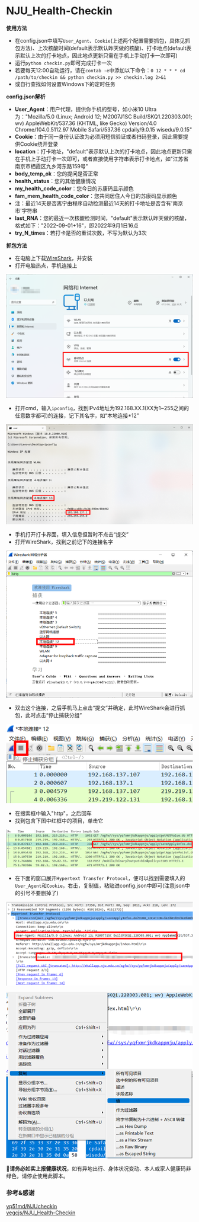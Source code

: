 # NJU_Health-Checkin

**使用方法**

* 在config.json中填写`User_Agent`、`Cookie`(上述两个配置需要抓包，具体见抓包方法)、上次核酸时间(default表示默认昨天做的核酸)、打卡地点(default表示默认上次的打卡地点，因此地点更新只需在手机上手动打卡一次即可)
* 运行`python checkin.py`即可完成打卡一次
* 若要每天12:00自动运行，请在`contab -e`中添加以下命令：`0 12 * * * cd /path/to/checkin && python checkin.py >> checkin.log 2>&1`
* 或自行查找如何设置Windows下的定时任务

**config.json解析**

* **User_Agent**：用户代理，提供你手机的型号，如小米10 Ultra为："Mozilla/5.0 (Linux; Android 12; M2007J1SC Build/SKQ1.220303.001; wv) AppleWebKit/537.36 (KHTML, like Gecko) Version/4.0 Chrome/104.0.5112.97 Mobile Safari/537.36 cpdaily/9.0.15 wisedu/9.0.15"
* **Cookie**：由于同一身份认证改为必须用短信验证或者扫码登录，因此需要提供Cookie绕开登录
* **location**：打卡地址，"default"表示默认上次的打卡地点，因此地点更新只需在手机上手动打卡一次即可，或者直接使用字符串表示打卡地点，如"江苏省南京市栖霞区九乡河东路159号"
* **body_temp_ok**：您的提问是否正常
* **health_status**：您的其他健康情况
* **my_health_code_color**：您今日的苏康码显示颜色
* **fam_mem_health_code_color**：您共同居住人今日的苏康码显示颜色
* 注：最近14天是否离宁由程序自动检测最近14天的打卡地址是否含有'南京市'字符串
* **last_RNA**：您的最近一次核酸检测时间，"default"表示默认昨天做的核酸，格式如下："2022-09-01+16"，即2022年9月1日16点
* **try_N_times**：若打卡是否的重试次数，不写为默认为3次

**抓包方法**

* 在电脑上下载[WireShark](https://www.wireshark.org/#download)，并安装
* 打开电脑热点，手机连接上

![1662040547198](image/README/1662040547198.png)

* 打开cmd，输入`ipconfig`，找到IPv4地址为192.168.XX.1(XX为1~255之间的任意数字都可)的连接，记下其名字，如“本地连接\*12”

![1662040857089](image/README/1662040857089.png)

* 手机打开打卡界面，填入信息但暂时不点击“提交”
* 打开WireShark，找到之前记下的连接名字

![1662041047834](image/README/1662041047834.png)

* 双击这个连接，之后手机马上点击“提交”并确定，此时WireShark会进行抓包，此时点击“停止捕获分组”

![1662041181671](image/README/1662041181671.png)

* 在搜索框中输入"http"，之后回车
* 找到包含下图中红框中的项目，单击它

![1662041435032](image/README/1662041435032.png)

* 在下面的窗口展开`Hypertext Transfer Protocol`，便可以找到需要填入的`User_Agent`和`Cookie`，右击，复制值，粘贴进config.json中即可(注意json中的引号不要删掉了)

![1662041538194](image/README/1662041538194.png)

![1662041793462](image/README/1662041793462.png)

:rotating_light:**请务必如实上报健康状况**，如有异地出行、身体状况变动、本人或家人健康码非绿色，请停止使用此脚本。

### 参考&感谢

[yp51md/NJUcheckin](https://github.com/yp51md/NJUcheckin)  
[yegcjs/NJU_Health-Checkin](https://github.com/yegcjs/NJU_Health-Checkin)